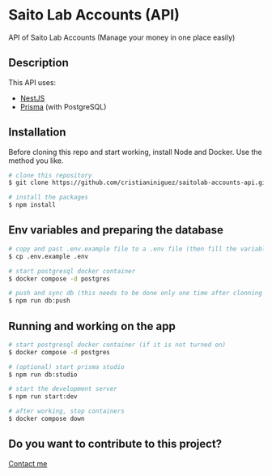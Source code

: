 # Saito Lab Accounts (API)

API of Saito Lab Accounts (Manage your money in one place easily)

## Description

This API uses:

- [NestJS](https://nestjs.com/)
- [Prisma](https://www.prisma.io/) (with PostgreSQL)

## Installation

Before cloning this repo and start working, install Node and Docker. Use the method you like.

```bash
# clone this repository
$ git clone https://github.com/cristianiniguez/saitolab-accounts-api.git

# install the packages
$ npm install
```

## Env variables and preparing the database

```bash
# copy and past .env.example file to a .env file (then fill the variables)
$ cp .env.example .env

# start postgresql docker container
$ docker compose -d postgres

# push and sync db (this needs to be done only one time after clonning and every time the prisma schema is modified)
$ npm run db:push
```

## Running and working on the app

```bash
# start postgresql docker container (if it is not turned on)
$ docker compose -d postgres

# (optional) start prisma studio
$ npm run db:studio

# start the development server
$ npm run start:dev

# after working, stop containers
$ docker compose down
```

## Do you want to contribute to this project?

[Contact me](https://www.cristianiniguez.com/#contact)
